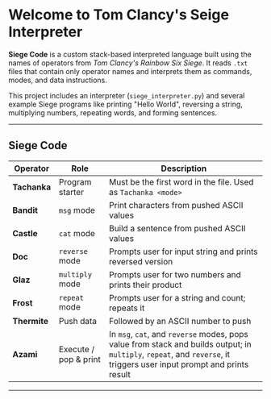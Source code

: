 #  Welcome to Tom Clancy's Seige Interpreter 

**Siege Code** is a custom stack-based interpreted language built using the names of operators from *Tom Clancy's Rainbow Six Siege*. It reads `.txt` files that contain only operator names and interprets them as commands, modes, and data instructions.

This project includes an interpreter (`siege_interpreter.py`) and several example Siege programs like printing "Hello World", reversing a string, multiplying numbers, repeating words, and forming sentences.

---

## Siege Code

| Operator     | Role                          | Description                                      |
|--------------|-------------------------------|--------------------------------------------------|
| **Tachanka** | Program starter                | Must be the first word in the file. Used as `Tachanka <mode>` |
| **Bandit**   | `msg` mode                     | Print characters from pushed ASCII values        |
| **Castle**   | `cat` mode                     | Build a sentence from pushed ASCII values        |
| **Doc**      | `reverse` mode                 | Prompts user for input string and prints reversed version |
| **Glaz**     | `multiply` mode                | Prompts user for two numbers and prints their product |
| **Frost**    | `repeat` mode                  | Prompts user for a string and count; repeats it  |
| **Thermite** | Push data                      | Followed by an ASCII number to push |
| **Azami**    | Execute / pop & print          | In `msg`, `cat`, and `reverse` modes, pops value from stack and builds output; in `multiply`, `repeat`, and `reverse`, it triggers user input prompt and prints result |

---
